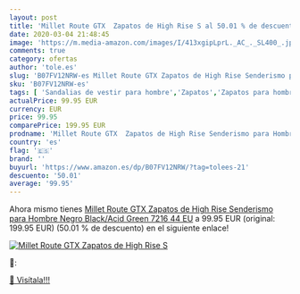 ```yaml
---
layout: post
title: 'Millet Route GTX  Zapatos de High Rise S al 50.01 % de descuento'
date: 2020-03-04 21:48:45
image: 'https://m.media-amazon.com/images/I/413xgipLprL._AC_._SL400_.jpg'
comments: true
category: ofertas
author: 'tole.es'
slug: 'B07FV12NRW-es Millet Route GTX Zapatos de High Rise Senderismo para...'
sku: 'B07FV12NRW-es'
tags: [ 'Sandalias de vestir para hombre','Zapatos','Zapatos para hombre','Zapatos y complementos','zapatos', ]
actualPrice: 99.95 EUR
currency: EUR
price: 99.95
comparePrice: 199.95 EUR
prodname: 'Millet Route GTX  Zapatos de High Rise Senderismo para Hombre  Negro  Black/Acid Green 7216   44 EU'
country: 'es'
flag: '🇪🇸'
brand: ''
buyurl: 'https://www.amazon.es/dp/B07FV12NRW/?tag=tolees-21'
descuento: '50.01'
average: '99.95'
---
```


Ahora mismo tienes [Millet Route GTX  Zapatos de High Rise Senderismo para Hombre  Negro  Black/Acid Green 7216   44 EU](https://www.amazon.es/dp/B07FV12NRW/?tag=tolees-21) a 99.95 EUR (original: 199.95 EUR) (50.01 %  de descuento) en el siguiente enlace!

[![Millet Route GTX  Zapatos de High Rise S](https://m.media-amazon.com/images/I/413xgipLprL._AC_._SL400_.jpg)](https://www.amazon.es/dp/B07FV12NRW/?tag=tolees-21)

🔎:


[🛒 Visítala!!!](https://www.amazon.es/dp/B07FV12NRW/?tag=tolees-21)
